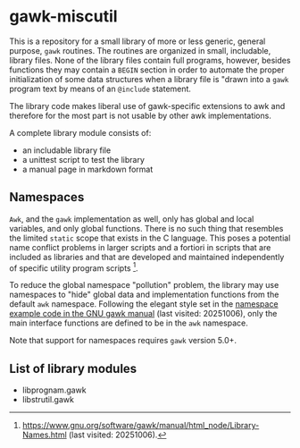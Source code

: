 # gawk-miscutil

This is a repository for a small library of more or less generic, general
purpose, `gawk` routines. The routines are organized in small, includable, library files.
None of the library files contain full programs, however, besides functions they may
contain a `BEGIN` section in order to automate the proper initialization of some data
structures when a library file is "drawn into a `gawk` program text by means of an
`@include` statement.

The library code makes liberal use of gawk-specific extensions to awk
and therefore for the most part is not usable by other awk implementations.

A complete library module consists of:

- an includable library file
- a unittest script to test the library
- a manual page in markdown format

## Namespaces

`Awk`, and the `gawk` implementation as well, only has global and local variables,
and only global functions. There is no such thing that resembles the limited
```static``` scope that exists in the C language. This poses a potential name
conflict problems in larger scripts and a fortiori in scripts that are included
as libraries and that are developed and maintained independently of specific
utility program scripts [^1].

To reduce the global namespace "pollution" problem, the library may use namespaces
to "hide" global data and implementation functions from the default ```awk``` namespace.
Following the elegant style set in the
[namespace example code in the GNU gawk manual](https://www.gnu.org/software/gawk/manual/html_node/Namespace-Example.html)
(last visited: 20251006), only the main interface functions are defined to be in the
```awk``` namespace.

Note that support for namespaces requires `gawk` version 5.0+.

## List of library modules
- libprognam.gawk
- libstrutil.gawk
  

[^1]: https://www.gnu.org/software/gawk/manual/html_node/Library-Names.html (last visited: 20251006).
